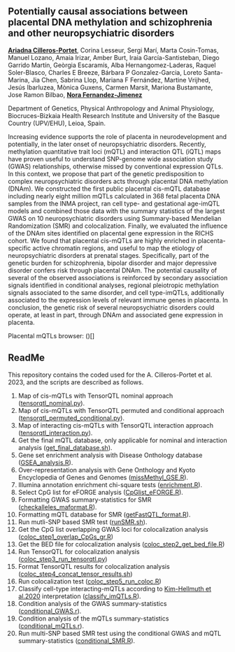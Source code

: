 ## Potentially causal associations between placental DNA methylation and schizophrenia and other neuropsychiatric disorders

[**Ariadna Cilleros-Portet**](ariadna.cilleros@ehu.eus), Corina Lesseur, Sergi Marí, Marta Cosin-Tomas, Manuel Lozano, Amaia Irizar, Amber Burt, Iraia García-Santisteban, Diego Garrido Martín, Geòrgia Escaramís, Alba Hernangomez-Laderas, Raquel Soler-Blasco, Charles E Breeze, Bárbara P Gonzalez-Garcia, Loreto Santa-Marina, Jia Chen, Sabrina Llop, Mariana F Fernández, Martine Vrijhed, Jesús Ibarluzea, Mònica Guxens, Carmen Marsit, Mariona Bustamante, Jose Ramon Bilbao, [**Nora Fernandez-Jimenez**](nora.fernandez@ehu.eus)

Department of Genetics, Physical Anthropology and Animal Physiology, Biocruces-Bizkaia Health Research Institute and University of the Basque Country (UPV/EHU), Leioa, Spain.

Increasing evidence supports the role of placenta in neurodevelopment and potentially, in the later onset of neuropsychiatric disorders. Recently, methylation quantitative trait loci (mQTL) and interaction QTL (iQTL) maps have proven useful to understand SNP-genome wide association study (GWAS) relationships, otherwise missed by conventional expression QTLs. In this context, we propose that part of the genetic predisposition to complex neuropsychiatric disorders acts through placental DNA methylation (DNAm). We constructed the first public placental cis-mQTL database including nearly eight million mQTLs calculated in 368 fetal placenta DNA samples from the INMA project, ran cell type- and gestational age-imQTL models and combined those data with the summary statistics of the largest GWAS on 10 neuropsychiatric disorders using Summary-based Mendelian Randomization (SMR) and colocalization. Finally, we evaluated the influence of the DNAm sites identified on placental gene expression in the RICHS cohort. We found that placental cis-mQTLs are highly enriched in placenta-specific active chromatin regions, and useful to map the etiology of neuropsychiatric disorders at prenatal stages. Specifically, part of the genetic burden for schizophrenia, bipolar disorder and major depressive disorder confers risk through placental DNAm. The potential causality of several of the observed associations is reinforced by secondary association signals identified in conditional analyses, regional pleiotropic methylation signals associated to the same disorder, and cell type-imQTLs, additionally associated to the expression levels of relevant immune genes in placenta. In conclusion, the genetic risk of several neuropsychiatric disorders could operate, at least in part, through DNAm and associated gene expression in placenta.

Placental mQTLs browser: ()[]

## ReadMe 
This repository contains the coded used for the A. Cilleros-Portet et al. 2023, and the scripts are described as follows. 
1. Map of cis-mQTLs with TensorQTL nominal approach ([tensorqtl_nominal.py](https://github.com/ariadnacilleros/Cilleros-PortetA.etal/blob/main/tensorqtl_nominal.py)). 
2. Map of cis-mQTLs with TensorQTL permuted and conditional approach ([tensorqtl_permuted_conditional.py](https://github.com/ariadnacilleros/Cilleros-PortetA.etal/blob/main/tensorqtl_permuted_conditional.py)).
3. Map of interacting cis-mQTLs with TensorQTL interaction approach ([tensorqtl_interaction.py](https://github.com/ariadnacilleros/Cilleros-PortetA.etal/blob/main/tensorqtl_interaction.py)).
4. Get the final mQTL database, only applicable for nominal and interaction analysis ([get_final_database.sh](https://github.com/ariadnacilleros/Cilleros-PortetA.etal/blob/main/get_final_database.sh)).
5. Gene set enrichment analysis with Disease Onthology database ([GSEA_analysis.R](https://github.com/ariadnacilleros/Cilleros-PortetA.etal/blob/main/GSEA_analysis.R)).
6. Over-representation analysis with Gene Onthology and Kyoto Encyclopedia of Genes and Genomes ([missMethyl_GSE.R](https://github.com/ariadnacilleros/Cilleros-PortetA.etal/blob/main/missMethyl_GSE.R)).
7. Illumina annotation enrichment chi-square tests ([enrichment.R](https://github.com/ariadnacilleros/Cilleros-PortetA.etal/blob/main/enrichment.R)).
8. Select CpG list for eFORGE analysis ([CpGlist_eFORGE.R](https://github.com/ariadnacilleros/Cilleros-PortetA.etal/blob/main/CpGlist_eFORGE.R)).
9. Formatting GWAS summary-statistics for SMR ([checkalleles_maformat.R](https://github.com/ariadnacilleros/Cilleros-PortetA.etal/blob/main/checkalleles_maformat.R)).
10. Formatting mQTL database for SMR ([getFastQTL_format.R](https://github.com/ariadnacilleros/Cilleros-PortetA.etal/blob/main/getFastQTL_format.R)).
11. Run mutli-SNP based SMR test ([runSMR.sh](https://github.com/ariadnacilleros/Cilleros-PortetA.etal/blob/main/runSMR.sh)).
12. Get the CpG list overlapping GWAS loci for colocalization analysis ([coloc_step1_overlap_CpGs_gr.R](https://github.com/ariadnacilleros/Cilleros-PortetA.etal/blob/main/coloc_step1_overlap_CpGs_gr.R))
13. Get the BED file for colocalization analysis ([coloc_step2_get_bed_file.R](https://github.com/ariadnacilleros/Cilleros-PortetA.etal/blob/main/coloc_step2_get_bed_file.R))
14. Run TensorQTL for colocalization analysis ([coloc_step3_run_tensorqtl.py](https://github.com/ariadnacilleros/Cilleros-PortetA.etal/blob/main/coloc_step3_run_tensorqtl.py))
15. Format TensorQTL results for colocalization analysis ([coloc_step4_concat_tensor_results.sh](https://github.com/ariadnacilleros/Cilleros-PortetA.etal/blob/main/coloc_step4_concat_tensor_results.sh))
16. Run colocalization test ([coloc_step5_run_coloc.R](https://github.com/ariadnacilleros/Cilleros-PortetA.etal/blob/main/coloc_step5_run_coloc.R))
17. Classify cell-type interacting-mQTLs according to [Kim-Hellmuth et al.2020](https://www.science.org/doi/10.1126/science.aaz8528) interpretation ([classify_imQTLs.R](https://github.com/ariadnacilleros/Cilleros-PortetA.etal/blob/main/classify_imQTLs.R)).
18. Condition analysis of the GWAS summary-statistics ([conditional_GWAS.r](https://github.com/ariadnacilleros/Cilleros-PortetA.etal/blob/main/conditional_GWAS.r)).
19. Condition analysis of the mQTLs summary-statistics ([conditional_mQTLs.r](https://github.com/ariadnacilleros/Cilleros-PortetA.etal/blob/main/conditional_mQTLs.r)). 
20. Run multi-SNP based SMR test using the conditional GWAS and mQTL summary-statistics ([conditional_SMR.R](https://github.com/ariadnacilleros/Cilleros-PortetA.etal/blob/main/conditional_SMR.R)).
